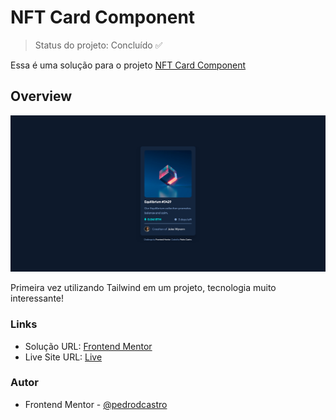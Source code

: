 # NFT Card Component

> Status do projeto: Concluído :white_check_mark:

Essa é uma solução para o projeto [NFT Card Component](https://www.frontendmentor.io/challenges/nft-preview-card-component-SbdUL_w0U)

## Overview

![](./dist/images/preview.png)

Primeira vez utilizando Tailwind em um projeto, tecnologia muito interessante!

### Links

- Solução URL: [Frontend Mentor](https://www.frontendmentor.io/solutions/nftcardcomponent-N-yQAg-eb4)
- Live Site URL: [Live](https://nft-card-component-five-rho.vercel.app/)

### Autor

- Frontend Mentor - [@pedrodcastro](https://www.frontendmentor.io/profile/pdaugz)

